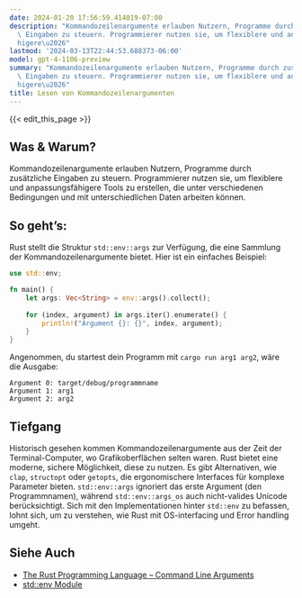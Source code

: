 ```yaml
---
date: 2024-01-20 17:56:59.414019-07:00
description: "Kommandozeilenargumente erlauben Nutzern, Programme durch zus\xE4tzliche\
  \ Eingaben zu steuern. Programmierer nutzen sie, um flexiblere und anpassungsf\xE4\
  higere\u2026"
lastmod: '2024-03-13T22:44:53.688373-06:00'
model: gpt-4-1106-preview
summary: "Kommandozeilenargumente erlauben Nutzern, Programme durch zus\xE4tzliche\
  \ Eingaben zu steuern. Programmierer nutzen sie, um flexiblere und anpassungsf\xE4\
  higere\u2026"
title: Lesen von Kommandozeilenargumenten
---
```


{{< edit_this_page >}}

## Was & Warum?
Kommandozeilenargumente erlauben Nutzern, Programme durch zusätzliche Eingaben zu steuern. Programmierer nutzen sie, um flexiblere und anpassungsfähigere Tools zu erstellen, die unter verschiedenen Bedingungen und mit unterschiedlichen Daten arbeiten können.

## So geht’s:
Rust stellt die Struktur `std::env::args` zur Verfügung, die eine Sammlung der Kommandozeilenargumente bietet. Hier ist ein einfaches Beispiel:

```Rust
use std::env;

fn main() {
    let args: Vec<String> = env::args().collect();
    
    for (index, argument) in args.iter().enumerate() {
        println!("Argument {}: {}", index, argument);
    }
}
```

Angenommen, du startest dein Programm mit `cargo run arg1 arg2`, wäre die Ausgabe:

```
Argument 0: target/debug/programmname
Argument 1: arg1
Argument 2: arg2
```

## Tiefgang
Historisch gesehen kommen Kommandozeilenargumente aus der Zeit der Terminal-Computer, wo Grafikoberflächen selten waren. Rust bietet eine moderne, sichere Möglichkeit, diese zu nutzen. Es gibt Alternativen, wie `clap`, `structopt` oder `getopts`, die ergonomischere Interfaces für komplexe Parameter bieten. `std::env::args` ignoriert das erste Argument (den Programmnamen), während `std::env::args_os` auch nicht-valides Unicode berücksichtigt. Sich mit den Implementationen hinter `std::env` zu befassen, lohnt sich, um zu verstehen, wie Rust mit OS-interfacing und Error handling umgeht.

## Siehe Auch
- [The Rust Programming Language – Command Line Arguments](https://doc.rust-lang.org/book/ch12-01-accepting-command-line-arguments.html)
- [std::env Module](https://doc.rust-lang.org/std/env/)
